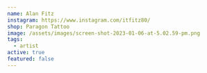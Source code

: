 ```yaml
---
name: Alan Fitz
instagram: https://www.instagram.com/itfitz80/
shop: Paragon Tattoo
image: /assets/images/screen-shot-2023-01-06-at-5.02.59-pm.png
tags:
  - artist
active: true
featured: false
---
```

